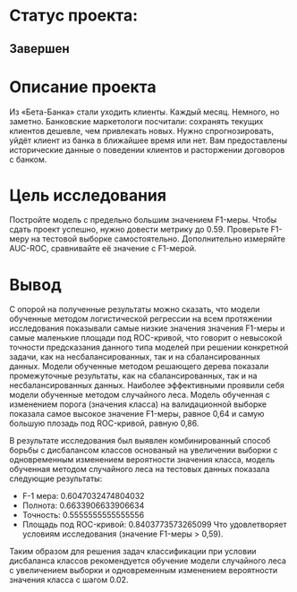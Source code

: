 # Статус проекта:
## Завершен

# Описание проекта
Из «Бета-Банка» стали уходить клиенты. Каждый месяц. Немного, но заметно. Банковские маркетологи посчитали: сохранять текущих клиентов дешевле, чем привлекать новых.
Нужно спрогнозировать, уйдёт клиент из банка в ближайшее время или нет. Вам предоставлены исторические данные о поведении клиентов и расторжении договоров с банком. 

# Цель исследования
Постройте модель с предельно большим значением F1-меры. Чтобы сдать проект успешно, нужно довести метрику до 0.59. Проверьте F1-меру на тестовой выборке самостоятельно.
Дополнительно измеряйте AUC-ROC, сравнивайте её значение с F1-мерой.

# Вывод
С опорой на полученные результаты можно сказать, что модели обученные методом логистической регрессии на всем протяжении исследования показывали самые низкие значения значения F1-меры и самые маленькие площади под ROC-кривой, что говорит о невысокой точности предсказания данного типа моделей при решении конкретной задачи, как на несбалансированных, так и на сбалансированных данных. Модели обученные методом решающего дерева показали промежуточные результаты, как на сбалансированных, так и на несбалансированных данных. Наиболее эффективными проявили себя модели обученные методом случайного леса. Модель обученная с изменением порога (значения класса) на валидационной выборке показала самое высокое значение F1-меры, равное 0,64 и самую большую плозадь под ROC-кривой, равную 0,86.

В результате исследования был выявлен комбинированный способ борьбы с дисбалансом классов основаный на увеличении выборки с одновременным изменением вероятности значения класса, модель обученная методом случайного леса на тестовых данных показала следующие результаты:

- F-1 мера: 0.6047032474804032
- Полнота: 0.6633906633906634
- Точность: 0.5555555555555556
- Площадь под ROC-кривой: 0.8403773573265099
Что удовлетворяет условиям исследования (значение F1-меры > 0,59).

Таким образом для решения задач классификации при условии дисбаланса классов рекомендуется обучение модели случайного леса с увеличением выборки и одновременным изменением вероятности значения класса с шагом 0.02.
